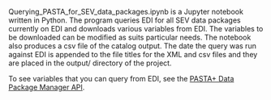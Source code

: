Querying_PASTA_for_SEV_data_packages.ipynb is a Jupyter notebook written in Python. The program queries EDI for all SEV data packages currently on EDI and downloads various variables from EDI. The variables to be downloaded can be modified as suits particular needs. The notebook also produces a csv file of the catalog output. The date the query was run against EDI is appended to the file titles for the XML and csv files and they are placed in the output/ directory of the project.

To see variables that you can query from EDI, see the [PASTA+ Data Package Manager API](https://pastaplus-core.readthedocs.io/en/latest/doc_tree/pasta_api/data_package_manager_api.html).